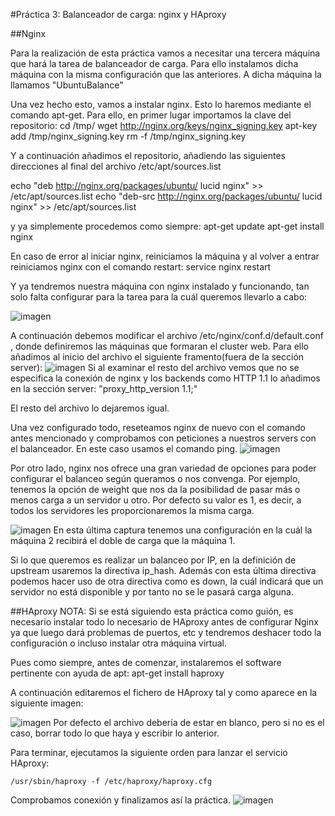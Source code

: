 #Práctica 3: Balanceador de carga: nginx y HAproxy

##Nginx

Para la realización de esta práctica vamos a necesitar una tercera máquina que hará la tarea de balanceador de carga. Para ello instalamos dicha máquina con la misma 
configuración que las anteriores. A dicha máquina la llamamos "UbuntuBalance"

Una vez hecho esto, vamos a instalar nginx. Esto lo haremos mediante el comando apt-get. Para ello, en primer lugar importamos la clave del repositorio:
cd /tmp/
wget http://nginx.org/keys/nginx_signing.key
apt-key add /tmp/nginx_signing.key
rm -f /tmp/nginx_signing.key

Y a continuación añadimos el repositorio, añadiendo las siguientes direcciones al final del archivo /etc/apt/sources.list

echo "deb http://nginx.org/packages/ubuntu/ lucid nginx" >> /etc/apt/sources.list
echo "deb-src http://nginx.org/packages/ubuntu/ lucid nginx" >> /etc/apt/sources.list

y ya simplemente procedemos como siempre:
apt-get update
apt-get install nginx

En caso de error al iniciar nginx, reiniciamos la máquina y al volver a entrar reiniciamos nginx con el comando restart:
service nginx restart

Y ya tendremos nuestra máquina con nginx instalado y funcionando, tan solo falta configurar para la tarea para la cuál queremos llevarlo a cabo:


![imagen](https://github.com/Yujadeh/swap1415/blob/master/Pr%C3%A1cticas/p3/status.PNG)

A continuación debemos modificar el archivo /etc/nginx/conf.d/default.conf , donde definiremos las máquinas que formaran el cluster web. Para ello añadimos al inicio del archivo el siguiente framento(fuera de la sección server):
![imagen](https://github.com/Yujadeh/swap1415/blob/master/Pr%C3%A1cticas/p3/upstream.png)
Si al examinar el resto del archivo vemos que no se especifica la conexión de nginx y los backends como HTTP 1.1 lo añadimos en la sección server:
	"proxy_http_version 1.1;"

El resto del archivo lo dejaremos igual.

Una vez configurado todo, reseteamos nginx de nuevo con el comando antes mencionado y comprobamos con peticiones a nuestros servers con el balanceador. En este caso usamos el comando ping.
![imagen](https://github.com/Yujadeh/swap1415/blob/master/Pr%C3%A1cticas/p3/ping_baln_1.png)

Por otro lado, nginx nos ofrece una gran variedad de opciones para poder configurar el balanceo según queramos o nos convenga. Por ejemplo, tenemos la opción de weight que nos da la posibilidad de pasar más o menos carga a un servidor u otro. Por defecto su valor es 1, es decir, a todos los servidores les proporcionaremos la misma carga.

![imagen](https://github.com/Yujadeh/swap1415/blob/master/Pr%C3%A1cticas/p3/weight.png)
En esta última captura tenemos una configuración en la cuál la máquina 2 recibirá el doble de carga que la máquina 1.

Si lo que queremos es realizar un balanceo por IP, en la definición de upstream usaremos la directiva ip_hash. Además con esta última directiva podemos hacer uso de otra directiva como es down, la cuál indicará que un servidor no está disponible y por tanto no se le pasará carga alguna.

##HAproxy
NOTA: Si se está siguiendo esta práctica como guión, es necesario instalar todo lo necesario de HAproxy antes de configurar Nginx ya que luego dará problemas de puertos, etc y tendremos deshacer todo la configuración o incluso instalar otra máquina virtual.

Pues como siempre, antes de comenzar, instalaremos el software pertinente con ayuda de apt:
	apt-get install haproxy

A continuación editaremos el fichero de HAproxy tal y como aparece en la siguiente imagen:

![imagen](https://github.com/Yujadeh/swap1415/blob/master/Pr%C3%A1cticas/p3/cong_haproxy.png)
Por defecto el archivo debería de estar en blanco, pero si no es el caso, borrar todo lo que haya y escribir lo anterior.


Para terminar, ejecutamos la siguiente orden para lanzar el servicio HAproxy:

	/usr/sbin/haproxy -f /etc/haproxy/haproxy.cfg

Comprobamos conexión y finalizamos así la práctica.
![imagen](https://github.com/Yujadeh/swap1415/blob/master/Pr%C3%A1cticas/p3/peticion_haproxy.png)


